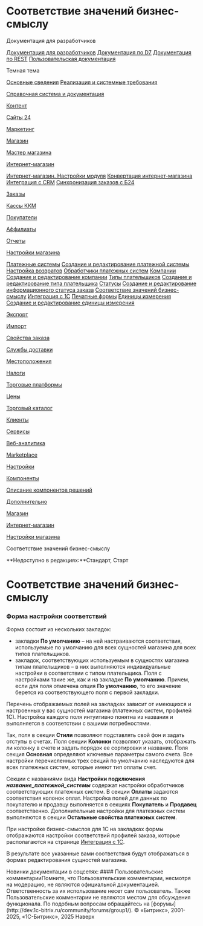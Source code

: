 # Соответствие значений бизнес-смыслу

Документация для разработчиков

[Документация для разработчиков](https://dev.1c-bitrix.ru/api_help/)
[Документация по D7](https://dev.1c-bitrix.ru/api_d7/)
[Документация по REST](https://dev.1c-bitrix.ru/rest_help/)
[Пользовательская документация](https://dev.1c-bitrix.ru/user_help/)

Темная тема

[Основные сведения](/user_help/index.php)
[Реализация и системные требования](/user_help/reqintro.php)

[Справочная система и документация](/user_help/help/index.php)

[Контент](/user_help/content/index.php)

[Сайты 24](/user_help/sites24/index.php)

[Маркетинг](/user_help/marketing/index.php)

[Магазин](/user_help/store/index.php)

[Мастер магазина](/user_help/store/storeassist.php)

[Интернет-магазин](/user_help/store/sale/index.php)

[Интернет-магазин. Настройки модуля](/user_help/store/sale/settings_sale.php)
[Конвертация интернет-магазина](/user_help/store/sale/sale_converter.php)
[Интеграция с CRM](/user_help/store/sale/sale_crm.php)
[Синхронизация заказов с Б24](/user_help/store/sale/sale_order_crm.php)

[Заказы](/user_help/store/sale/orders/index.php)

[Кассы ККМ](/user_help/store/sale/cashbox/index.php)

[Покупатели](/user_help/store/sale/user_accounts/index.php)

[Аффилиаты](/user_help/store/sale/affiliates/index.php)

[Отчеты](/user_help/store/sale/statistic/index.php)

[Настройки магазина](/user_help/store/sale/settings/index.php)

[Платежные системы](/user_help/store/sale/settings/sale_pay_system.php)
[Создание и редактирование платежной системы](/user_help/store/sale/settings/sale_pay_system_edit.php)
[Настройка возвратов](/user_help/store/sale/settings/sale_ps_handler_refund.php)
[Обработчики платежных систем](/user_help/store/sale/settings/sale_pay_system_file.php)
[Компании](/user_help/store/sale/settings/sale_company.php)
[Создание и редактирование компании](/user_help/store/sale/settings/sale_company_edit.php)
[Типы плательщиков](/user_help/store/sale/settings/sale_person_type.php)
[Создание и редактирование типа плательщика](/user_help/store/sale/settings/sale_person_type_edit.php)
[Статусы](/user_help/store/sale/settings/sale_status.php)
[Создание и редактирование информационного статуса заказа](/user_help/store/sale/settings/sale_status_edit.php)
[Соответствие значений бизнес-смыслу](/user_help/store/sale/settings/sale_business_value.php)
[Интеграция с 1С](/user_help/store/sale/settings/1c_admin.php)
[Печатные формы](/user_help/store/sale/settings/print_form.php)
[Единицы измерения](/user_help/store/sale/settings/cat_measure_list.php)
[Создание и редактирование единицы измерения](/user_help/store/sale/settings/cat_measure_edit.php)

[Экспорт](/user_help/store/sale/settings/export/index.php)

[Импорт](/user_help/store/sale/settings/import/index.php)

[Свойства заказа](/user_help/store/sale/settings/order_props/index.php)

[Службы доставки](/user_help/store/sale/settings/delivery/index.php)

[Местоположения](/user_help/store/sale/settings/location2/index.php)

[Налоги](/user_help/store/sale/settings/tax/index.php)

[Торговые платформы](/user_help/store/sale/settings/trandingplatforms/index.php)

[Цены](/user_help/store/sale/settings/prices/index.php)

[Торговый каталог](/user_help/store/catalog/index.php)

[Клиенты](/user_help/clients/index.php)

[Сервисы](/user_help/service/index.php)

[Веб-аналитика](/user_help/statistic/index.php)

[Marketplace](/user_help/marketplace/index.php)

[Настройки](/user_help/settings/index.php)

[Компоненты](/user_help/components/index.php)

[Описание компонентов решений](/user_help/description_decisions/index.php)

[Дополнительно](/user_help/additional/index.php)

[Магазин](/user_help/store/index.php)

[Интернет-магазин](/user_help/store/sale/index.php)

[Настройки магазина](/user_help/store/sale/settings/index.php)

Соответствие значений бизнес-смыслу

**Недоступно в редакциях:**Стандарт, Старт

# Соответствие значений бизнес-смыслу

### Форма настройки соответствий

Форма состоит из нескольких закладок:

* закладки **По умолчанию** – на ней настраиваются соответствия, используемые по умолчанию для всех сущностей магазина для всех типов плательщиков.
* закладок, соответствующих используемым в сущностях магазина типам плательщиков – в них выполняются индивидуальные настройки в соответствии с типом плательщика. Поля с настройками такие же, как и на закладке **По умолчанию**. Причем, если для поля отмечена опция **По умолчанию**, то его значение берется из соответствующего поля с первой закладки.

Перечень отображаемых полей на закладках зависит от имеющихся и настроенных у вас сущностей магазина (платежных систем, профилей 1С). Настройка каждого поля интуитивно понятна из названия и выполняется в соответствии с вашими потребностями.

Так, поля в секции **Стили** позволяют подставлять свой фон и задать отступы в счетах. Поля секции **Колонки** позволяют указать, отображать ли колонку в счете и задать порядок ее сортировки и название. Поля секция **Основная** определяют ключевые параметры самого счета. Все настройки перечисленных трех секций по умолчанию наследуются для всех платежных систем, которые имеют тип оплаты счет.

Секции с названиями вида **Настройки подключения *название\_платежной\_системы*** содержат настройки обработчиков соответствующих платежных систем. В секции **Оплаты** задаются соответствия колонок оплат. Настройка полей для данных по покупателю и продавцу выполняется в секциях **Покупатель** и **Продавец** соответственно. Дополнительные настройки для платежных систем выполняются в секции **Остальные свойства платежных систем**.

При настройке бизнес-смыслов для 1С на закладках формы отображаются настройки соответствий профилей заказа, которые располагаются на странице [Интеграция с 1С](/user_help/store/sale/settings/1c_admin.php).

В результате все указанные вами соответствия будут отображаться в формах редактирования сущностей магазина.

<!--
<h4>
Кнопка управления

| Кнопка | Описание |
| --- | --- |
| Применить | Сохранение внесённых изменений. |

--!>

Новинки документации в соцсетях:

#### Пользовательские комментарииПомните, что Пользовательские комментарии, несмотря на модерацию, не являются официальной документацией. Ответственность за их использование несет сам пользователь. Также Пользовательские комментарии не являются местом для обсуждения функционала. По подобным вопросам обращайтесь на [форумы](http://dev.1c-bitrix.ru/community/forums/group1/).

© «Битрикс», 2001-2025, «1С-Битрикс», 2025

Наверх